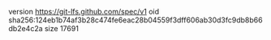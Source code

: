 version https://git-lfs.github.com/spec/v1
oid sha256:124eb1b74af3b28c474fe6eac28b04559f3dff606ab30d3fc9db8b66db2e4c2a
size 17691
